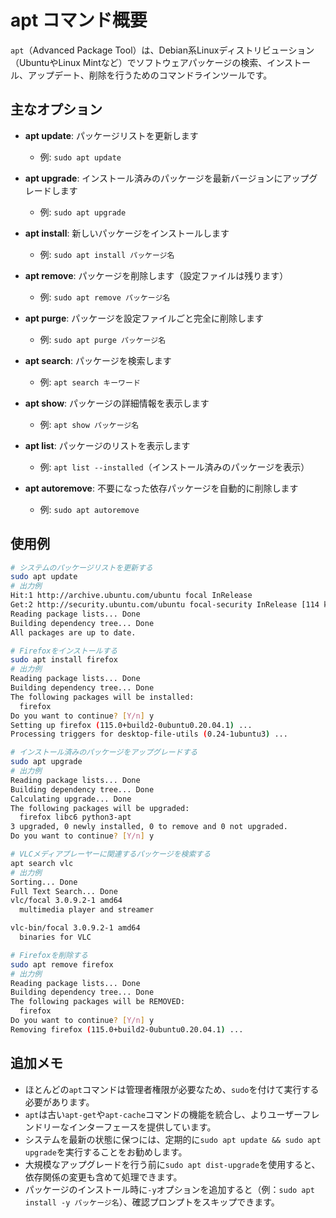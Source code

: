 # apt コマンド概要

`apt`（Advanced Package Tool）は、Debian系Linuxディストリビューション（UbuntuやLinux Mintなど）でソフトウェアパッケージの検索、インストール、アップデート、削除を行うためのコマンドラインツールです。

## 主なオプション

- **apt update**: パッケージリストを更新します
  - 例: `sudo apt update`

- **apt upgrade**: インストール済みのパッケージを最新バージョンにアップグレードします
  - 例: `sudo apt upgrade`

- **apt install**: 新しいパッケージをインストールします
  - 例: `sudo apt install パッケージ名`

- **apt remove**: パッケージを削除します（設定ファイルは残ります）
  - 例: `sudo apt remove パッケージ名`

- **apt purge**: パッケージを設定ファイルごと完全に削除します
  - 例: `sudo apt purge パッケージ名`

- **apt search**: パッケージを検索します
  - 例: `apt search キーワード`

- **apt show**: パッケージの詳細情報を表示します
  - 例: `apt show パッケージ名`

- **apt list**: パッケージのリストを表示します
  - 例: `apt list --installed`（インストール済みのパッケージを表示）

- **apt autoremove**: 不要になった依存パッケージを自動的に削除します
  - 例: `sudo apt autoremove`

## 使用例

```bash
# システムのパッケージリストを更新する
sudo apt update
# 出力例
Hit:1 http://archive.ubuntu.com/ubuntu focal InRelease
Get:2 http://security.ubuntu.com/ubuntu focal-security InRelease [114 kB]
Reading package lists... Done
Building dependency tree... Done
All packages are up to date.

# Firefoxをインストールする
sudo apt install firefox
# 出力例
Reading package lists... Done
Building dependency tree... Done
The following packages will be installed:
  firefox
Do you want to continue? [Y/n] y
Setting up firefox (115.0+build2-0ubuntu0.20.04.1) ...
Processing triggers for desktop-file-utils (0.24-1ubuntu3) ...

# インストール済みのパッケージをアップグレードする
sudo apt upgrade
# 出力例
Reading package lists... Done
Building dependency tree... Done
Calculating upgrade... Done
The following packages will be upgraded:
  firefox libc6 python3-apt
3 upgraded, 0 newly installed, 0 to remove and 0 not upgraded.
Do you want to continue? [Y/n] y

# VLCメディアプレーヤーに関連するパッケージを検索する
apt search vlc
# 出力例
Sorting... Done
Full Text Search... Done
vlc/focal 3.0.9.2-1 amd64
  multimedia player and streamer

vlc-bin/focal 3.0.9.2-1 amd64
  binaries for VLC

# Firefoxを削除する
sudo apt remove firefox
# 出力例
Reading package lists... Done
Building dependency tree... Done
The following packages will be REMOVED:
  firefox
Do you want to continue? [Y/n] y
Removing firefox (115.0+build2-0ubuntu0.20.04.1) ...
```

## 追加メモ

- ほとんどの`apt`コマンドは管理者権限が必要なため、`sudo`を付けて実行する必要があります。
- `apt`は古い`apt-get`や`apt-cache`コマンドの機能を統合し、よりユーザーフレンドリーなインターフェースを提供しています。
- システムを最新の状態に保つには、定期的に`sudo apt update && sudo apt upgrade`を実行することをお勧めします。
- 大規模なアップグレードを行う前に`sudo apt dist-upgrade`を使用すると、依存関係の変更も含めて処理できます。
- パッケージのインストール時に`-y`オプションを追加すると（例：`sudo apt install -y パッケージ名`）、確認プロンプトをスキップできます。